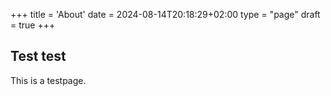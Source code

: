 +++
title = 'About'
date = 2024-08-14T20:18:29+02:00
type = "page"
draft = true
+++
## Test test

This is a testpage.
